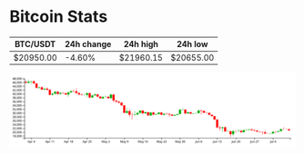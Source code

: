 # Bitcoin Stats

BTC/USDT|24h change|24h high|24h low|
|---|---|---|---|
|$20950.00|-4.60%|$21960.15|$20655.00|

<img src="./chart.svg">
